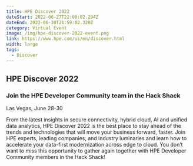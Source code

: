```yaml
---
title: HPE Discover 2022
dateStart: 2022-06-27T22:00:02.294Z
dateEnd: 2022-06-30T21:59:02.320Z
category: Virtual Event
image: /img/hpe-discover-2022-event.png
link: https://www.hpe.com/us/en/discover.html
width: large
tags:
  - Discover
---
```

## HPE Discover 2022
### Join the HPE Developer Community team in the Hack Shack

Las Vegas, June 28-30

From the latest insights in secure connectivity, hybrid cloud, AI and unified data analytics, HPE Discover 2022 is the best place to stay ahead of the trends and technologies that will move your business forward, faster. Join HPE experts, leading companies, and industry luminaries and learn how to accelerate your data-first modernization across edge to cloud. You don’t want to miss this opportunity to gather again together with HPE Developer Community members in the Hack Shack!



